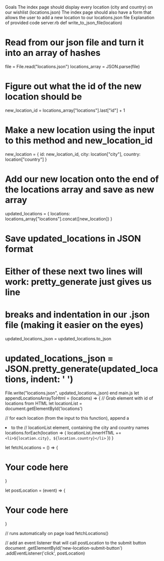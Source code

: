 Goals
The index page should display every location (city and country) on our wishlist (locations.json)
The index page should also have a form that allows the user to add a new location to our locations.json file
Explanation of provided code
server.rb
def write_to_json_file(location)
  # Read from our json file and turn it into an array of hashes
  file = File.read("locations.json")
  locations_array = JSON.parse(file)

  # Figure out what the id of the new location should be
  new_location_id = locations_array["locations"].last["id"] + 1

  # Make a new location using the input to this method and new_location_id
  new_location = {
    id: new_location_id,
    city: location["city"],
    country: location["country"]
  }

  # Add our new location onto the end of the locations array and save as new array
  updated_locations = {
    locations: locations_array["locations"].concat([new_location])
  }

  # Save updated_locations in JSON format

  # Either of these next two lines will work: pretty_generate just gives us line
  # breaks and indentation in our .json file (making it easier on the eyes)

  updated_locations_json = updated_locations.to_json
  # updated_locations_json = JSON.pretty_generate(updated_locations, indent: ' ')

  File.write("locations.json", updated_locations_json)
end
main.js
let appendLocationsArrayToHtml = (locations) => {
  // Grab element with id of locations from HTML
  let locationList = document.getElementById('locations')

  // for each location (from the input to this function), append a <li> to the
  // locationList element, containing the city and country names
  locations.forEach(location => {
    locationList.innerHTML += `<li>${location.city}, ${location.country}</li>`
  })
}

let fetchLocations = () => {
  # Your code here
}

let postLocation = (event) => {
  # Your code here
}

// runs automatically on page load
fetchLocations()

// add an event listener that will call postLocation to the submit button
document
  .getElementById('new-location-submit-button')
  .addEventListener('click', postLocation)
